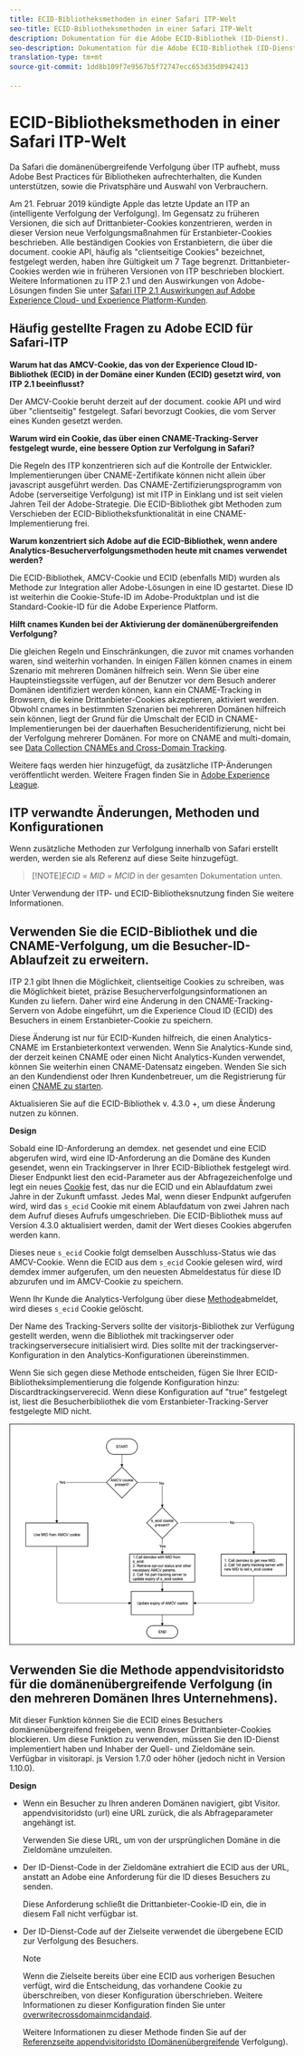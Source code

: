 ```yaml
---
title: ECID-Bibliotheksmethoden in einer Safari ITP-Welt
seo-title: ECID-Bibliotheksmethoden in einer Safari ITP-Welt
description: Dokumentation für die Adobe ECID-Bibliothek (ID-Dienst).
seo-description: Dokumentation für die Adobe ECID-Bibliothek (ID-Dienst).
translation-type: tm+mt
source-git-commit: 1dd8b109f7e9567b5f72747ecc653d35d0942413

---
```



# ECID-Bibliotheksmethoden in einer Safari ITP-Welt

Da Safari die domänenübergreifende Verfolgung über ITP aufhebt, muss Adobe Best Practices für Bibliotheken aufrechterhalten, die Kunden unterstützen, sowie die Privatsphäre und Auswahl von Verbrauchern.

Am 21. Februar 2019 kündigte Apple das letzte Update an ITP an (intelligente Verfolgung der Verfolgung). Im Gegensatz zu früheren Versionen, die sich auf Drittanbieter-Cookies konzentrieren, werden in dieser Version neue Verfolgungsmaßnahmen für Erstanbieter-Cookies beschrieben. Alle beständigen Cookies von Erstanbietern, die über die document. cookie API, häufig als &quot;clientseitige Cookies&quot; bezeichnet, festgelegt werden, haben ihre Gültigkeit um 7 Tage begrenzt. Drittanbieter-Cookies werden wie in früheren Versionen von ITP beschrieben blockiert. Weitere Informationen zu ITP 2.1 und den Auswirkungen von Adobe-Lösungen finden Sie unter [Safari ITP 2.1 Auswirkungen auf Adobe Experience Cloud- und Experience Platform-Kunden](https://medium.com/adobetech/safari-itp-2-1-impact-on-adobe-experience-cloud-customers-9439cecb55ac).

## Häufig gestellte Fragen zu Adobe ECID für Safari-ITP

**Warum hat das AMCV-Cookie, das von der Experience Cloud ID-Bibliothek (ECID) in der Domäne einer Kunden (ECID) gesetzt wird, von ITP 2.1 beeinflusst?**

Der AMCV-Cookie beruht derzeit auf der document. cookie API und wird über &quot;clientseitig&quot; festgelegt. Safari bevorzugt Cookies, die vom Server eines Kunden gesetzt werden.

**Warum wird ein Cookie, das über einen CNAME-Tracking-Server festgelegt wurde, eine bessere Option zur Verfolgung in Safari?**

Die Regeln des ITP konzentrieren sich auf die Kontrolle der Entwickler. Implementierungen über CNAME-Zertifikate können nicht allein über javascript ausgeführt werden. Das CNAME-Zertifizierungsprogramm von Adobe (serverseitige Verfolgung) ist mit ITP in Einklang und ist seit vielen Jahren Teil der Adobe-Strategie. Die ECID-Bibliothek gibt Methoden zum Verschieben der ECID-Bibliotheksfunktionalität in eine CNAME-Implementierung frei.

**Warum konzentriert sich Adobe auf die ECID-Bibliothek, wenn andere Analytics-Besucherverfolgungsmethoden heute mit cnames verwendet werden?**

Die ECID-Bibliothek, AMCV-Cookie und ECID (ebenfalls MID) wurden als Methode zur Integration aller Adobe-Lösungen in eine ID gestartet. Diese ID ist weiterhin die Cookie-Stufe-ID im Adobe-Produktplan und ist die Standard-Cookie-ID für die Adobe Experience Platform.

**Hilft cnames Kunden bei der Aktivierung der domänenübergreifenden Verfolgung?**

Die gleichen Regeln und Einschränkungen, die zuvor mit cnames vorhanden waren, sind weiterhin vorhanden. In einigen Fällen können cnames in einem Szenario mit mehreren Domänen hilfreich sein. Wenn Sie über eine Haupteinstiegssite verfügen, auf der Benutzer vor dem Besuch anderer Domänen identifiziert werden können, kann ein CNAME-Tracking in Browsern, die keine Drittanbieter-Cookies akzeptieren, aktiviert werden. Obwohl cnames in bestimmten Szenarien bei mehreren Domänen hilfreich sein können, liegt der Grund für die Umschalt der ECID in CNAME-Implementierungen bei der dauerhaften Besucheridentifizierung, nicht bei der Verfolgung mehrerer Domänen. For more on CNAME and multi-domain, see [Data Collection CNAMEs and Cross-Domain Tracking](/help/mcvid-reference/mcvid-analytics-reference/mcvid-cname.md).

Weitere faqs werden hier hinzugefügt, da zusätzliche ITP-Änderungen veröffentlicht werden. Weitere Fragen finden Sie in [Adobe Experience League](https://experienceleague.adobe.com/#recommended/solutions/analytics).

## ITP verwandte Änderungen, Methoden und Konfigurationen

Wenn zusätzliche Methoden zur Verfolgung innerhalb von Safari erstellt werden, werden sie als Referenz auf diese Seite hinzugefügt.

>[!NOTE]*ECID* = *MID* = *MCID* in der gesamten Dokumentation unten.

Unter Verwendung der ITP- und ECID-Bibliotheksnutzung finden Sie weitere Informationen.

## Verwenden Sie die ECID-Bibliothek und die CNAME-Verfolgung, um die Besucher-ID-Ablaufzeit zu erweitern.

ITP 2.1 gibt Ihnen die Möglichkeit, clientseitige Cookies zu schreiben, was die Möglichkeit bietet, präzise Besucherverfolgungsinformationen an Kunden zu liefern. Daher wird eine Änderung in den CNAME-Tracking-Servern von Adobe eingeführt, um die Experience Cloud ID (ECID) des Besuchers in einem Erstanbieter-Cookie zu speichern.

Diese Änderung ist nur für ECID-Kunden hilfreich, die einen Analytics-CNAME im Erstanbieterkontext verwenden. Wenn Sie Analytics-Kunde sind, der derzeit keinen CNAME oder einen Nicht Analytics-Kunden verwendet, können Sie weiterhin einen CNAME-Datensatz eingeben. Wenden Sie sich an den Kundendienst oder Ihren Kundenbetreuer, um die Registrierung für einen [CNAME zu starten](https://marketing.adobe.com/resources/help/en_US/whitepapers/first_party_cookies/adobe_managed_cert_pgm.html).

Aktualisieren Sie auf die ECID-Bibliothek v. 4.3.0 +, um diese Änderung nutzen zu können.

**Design**

Sobald eine ID-Anforderung an demdex. net gesendet und eine ECID abgerufen wird, wird eine ID-Anforderung an die Domäne des Kunden gesendet, wenn ein Trackingserver in Ihrer ECID-Bibliothek festgelegt wird. Dieser Endpunkt liest den ecid-Parameter aus der Abfragezeichenfolge und legt ein neues [Cookie](/help/mcvid-introduction/mcvid-cookies.md) fest, das nur die ECID und ein Ablaufdatum zwei Jahre in der Zukunft umfasst. Jedes Mal, wenn dieser Endpunkt aufgerufen wird, wird das `s_ecid` Cookie mit einem Ablaufdatum von zwei Jahren nach dem Aufruf dieses Aufrufs umgeschrieben. Die ECID-Bibliothek muss auf Version 4.3.0 aktualisiert werden, damit der Wert dieses Cookies abgerufen werden kann.

Dieses neue `s_ecid` Cookie folgt demselben Ausschluss-Status wie das AMCV-Cookie. Wenn die ECID aus dem `s_ecid` Cookie gelesen wird, wird demdex immer aufgerufen, um den neuesten Abmeldestatus für diese ID abzurufen und im AMCV-Cookie zu speichern.

Wenn Ihr Kunde die Analytics-Verfolgung über diese [Methode](https://marketing.adobe.com/resources/help/en_US/sc/implement/opt_out_link.html)abmeldet, wird dieses `s_ecid` Cookie gelöscht.

Der Name des Tracking-Servers sollte der visitorjs-Bibliothek zur Verfügung gestellt werden, wenn die Bibliothek mit trackingserver oder trackingserversecure initialisiert wird. Dies sollte mit der trackingserver-Konfiguration in den Analytics-Konfigurationen übereinstimmen.

Wenn Sie sich gegen diese Methode entscheiden, fügen Sie Ihrer ECID-Bibliotheksimplementierung die folgende Konfiguration hinzu: Discardtrackingserverecid. Wenn diese Konfiguration auf &quot;true&quot; festgelegt ist, liest die Besucherbibliothek die vom Erstanbieter-Tracking-Server festgelegte MID nicht.

![](assets/itp-proposal-v1.png)

## Verwenden Sie die Methode appendvisitoridsto für die domänenübergreifende Verfolgung (in den mehreren Domänen Ihres Unternehmens).

Mit dieser Funktion können Sie die ECID eines Besuchers domänenübergreifend freigeben, wenn Browser Drittanbieter-Cookies blockieren. Um diese Funktion zu verwenden, müssen Sie den ID-Dienst implementiert haben und Inhaber der Quell- und Zieldomäne sein. Verfügbar in visitorapi. js Version 1.7.0 oder höher (jedoch nicht in Version 1.10.0).

**Design**

* Wenn ein Besucher zu Ihren anderen Domänen navigiert, gibt Visitor. appendvisitoridsto (url) eine URL zurück, die als Abfrageparameter angehängt ist.

   Verwenden Sie diese URL, um von der ursprünglichen Domäne in die Zieldomäne umzuleiten.

* Der ID-Dienst-Code in der Zieldomäne extrahiert die ECID aus der URL, anstatt an Adobe eine Anforderung für die ID dieses Besuchers zu senden.

   Diese Anforderung schließt die Drittanbieter-Cookie-ID ein, die in diesem Fall nicht verfügbar ist.

* Der ID-Dienst-Code auf der Zielseite verwendet die übergebene ECID zur Verfolgung des Besuchers.

   >[!NOTE]
   >Wenn die Zielseite bereits über eine ECID aus vorherigen Besuchen verfügt, wird die Entscheidung, das vorhandene Cookie zu überschreiben, von dieser Konfiguration überschrieben. Weitere Informationen zu dieser Konfiguration finden Sie unter [overwritecrossdomainmcidandaid](/help/mcvid-library/mcvid-function-vars/mcvid-overwrite-visitor-id.md).
   >
   >Weitere Informationen zu dieser Methode finden Sie auf der [Referenzseite appendvisitoridsto (Domänenübergreifende](/help/mcvid-library/mcvid-get-set/mcvid-appendvisitorid.md) Verfolgung).
